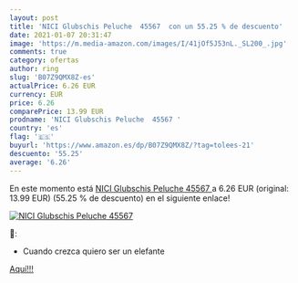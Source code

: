 ```yaml
---
layout: post
title: 'NICI Glubschis Peluche  45567  con un 55.25 % de descuento'
date: 2021-01-07 20:31:47
image: 'https://m.media-amazon.com/images/I/41jOf5J53nL._SL200_.jpg'
comments: true
category: ofertas
author: ring
slug: 'B07Z9QMX8Z-es'
actualPrice: 6.26 EUR
currency: EUR
price: 6.26
comparePrice: 13.99 EUR
prodname: 'NICI Glubschis Peluche  45567 '
country: 'es'
flag: '🇪🇸'
buyurl: 'https://www.amazon.es/dp/B07Z9QMX8Z/?tag=tolees-21'
descuento: '55.25'
average: '6.26'
---
```


En este momento está [NICI Glubschis Peluche  45567 ](https://www.amazon.es/dp/B07Z9QMX8Z/?tag=tolees-21) a 6.26 EUR (original: 13.99 EUR) (55.25 %  de descuento) en el siguiente enlace!

[![NICI Glubschis Peluche  45567 ](https://m.media-amazon.com/images/I/41jOf5J53nL._SL200_.jpg)](https://www.amazon.es/dp/B07Z9QMX8Z/?tag=tolees-21)

🔎:

- Cuando crezca quiero ser un elefante

[Aquí!!!](https://www.amazon.es/dp/B07Z9QMX8Z/?tag=tolees-21)
